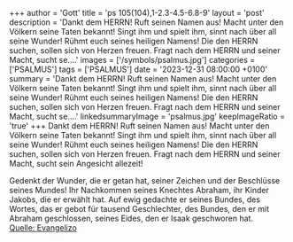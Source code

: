 +++
author = 'Gott'
title = 'ps 105(104),1-2.3-4.5-6.8-9'
layout = 'post'
description = 'Dankt dem HERRN! Ruft seinen Namen aus! Macht unter den Völkern seine Taten bekannt! Singt ihm und spielt ihm, sinnt nach über all seine Wunder! Rühmt euch seines heiligen Namens! Die den HERRN suchen, sollen sich von Herzen freuen. Fragt nach dem HERRN und seiner Macht, sucht se....'
images = ['/symbols/psalmus.jpg']
categories = ['PSALMUS']
tags = ['PSALMUS']
date = '2023-12-31 08:00:00 +0100'
summary = 'Dankt dem HERRN! Ruft seinen Namen aus! Macht unter den Völkern seine Taten bekannt! Singt ihm und spielt ihm, sinnt nach über all seine Wunder! Rühmt euch seines heiligen Namens! Die den HERRN suchen, sollen sich von Herzen freuen. Fragt nach dem HERRN und seiner Macht, sucht se....'
linkedsummaryImage = 'psalmus.jpg'
keepImageRatio = 'true'
+++
Dankt dem HERRN! Ruft seinen Namen aus! Macht unter den Völkern seine Taten bekannt!
Singt ihm und spielt ihm, sinnt nach über all seine Wunder!
Rühmt euch seines heiligen Namens! Die den HERRN suchen, sollen sich von Herzen freuen.
Fragt nach dem HERRN und seiner Macht, sucht sein Angesicht allezeit!

Gedenkt der Wunder, die er getan hat, seiner Zeichen und der Beschlüsse seines Mundes!
Ihr Nachkommen seines Knechtes Abraham, ihr Kinder Jakobs, die er erwählt hat.<!--more-->
Auf ewig gedachte er seines Bundes, des Wortes, das er gebot für tausend Geschlechter,
des Bundes, den er mit Abraham geschlossen, seines Eides, den er Isaak geschworen hat.<br> [Quelle: Evangelizo](https://evangeliumtagfuertag.org/DE/gospel)